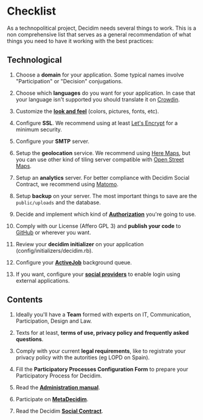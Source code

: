 # Checklist

As a technopolitical project, Decidim needs several things to work. This is a non comprehensive list that serves as a general recommendation of what things you need to have it working with the best practices:

## Technological

1. Choose a **domain** for your application. Some typical names involve "Participation" or "Decision" conjugations.

1. Choose which **languages** do you want for your application. In case that your language isn't supported you should translate it on [Crowdin](https://crowdin.com/project/decidim).

1. Customize the [**look and feel**](https://github.com/decidim/decidim/blob/master/docs/customization/styles.md) (colors, pictures, fonts, etc).

1. Configure **SSL**. We recommend using at least [Let's Encrypt](https://letsencrypt.org/) for a minimum security.

1. Configure your **SMTP** server.

1. Setup the **geolocation** service. We recommend using [Here Maps](https://developer.here.com/), but you can use other kind of tiling server compatible with [Open Street Maps](https://www.openstreetmap.org/).

1. Setup an **analytics** server. For better compliance with Decidim Social Contract, we recommend using [Matomo](https://matomo.org/).

1. Setup **backup** on your server. The most important things to save are the `public/uploads` and the database.

1. Decide and implement which kind of **[Authorization](docs/customization/authorization.md)** you're going to use.

1. Comply with our License (Affero GPL 3) and **publish your code** to [GitHub](http://github.com) or wherever you want.

1. Review your **decidim initializer** on your application (config/initializers/decidim.rb). 

1. Configure your [**ActiveJob**](https://github.com/decidim/decidim/blob/master/docs/services/activejob.md) background queue. 

1. If you want, configure your [**social providers**](https://github.com/decidim/decidim/blob/master/docs/services/social_providers.md) to enable login using external applications. 

## Contents

1. Ideally you'll have a **Team** formed with experts on IT, Communication, Participation, Design and Law.

1. Texts for at least, **terms of use, privacy policy and frequently asked questions**.

1. Comply with your current **legal requirements**, like to registrate your privacy policy with the autorities (eg LOPD on Spain).

1. Fill the **Participatory Processes Configuration Form** to prepare your Participatory Process for Decidim.

1. Read the **[Administration manual](https://decidim.org/docs/)**.

1. Participate on **[MetaDecidim](http://meta.decidim.barcelona)**.

1. Read the Decidim **[Social Contract](https://decidim.org/contract/)**.

